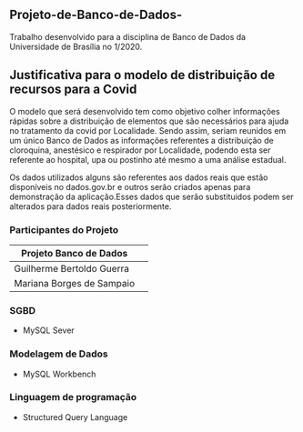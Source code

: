 ## Projeto-de-Banco-de-Dados-

Trabalho desenvolvido para a disciplina de Banco de Dados da Universidade de Brasília no 1/2020.

## Justificativa para o modelo de  distribuição de recursos para a Covid

O modelo que será desenvolvido tem como objetivo colher informações rápidas sobre a distribuição de elementos que são necessários para ajuda no tratamento da covid por Localidade. Sendo assim, seriam reunidos em um único Banco de Dados as informações referentes a distribuição de cloroquina, anestésico e  respirador por Localidade, podendo esta ser referente ao hospital, upa ou postinho até mesmo a uma análise estadual.

Os dados utilizados alguns são referentes aos dados reais que estão disponíveis no dados.gov.br e outros serão criados apenas para demonstração da aplicação.Esses dados que serão substituidos podem ser alterados para dados reais posteriormente.

### Participantes do Projeto 

|Projeto Banco de Dados|  |
|--|--|
| Guilherme Bertoldo Guerra|  |
| Mariana Borges de Sampaio|  |


### SGBD 

- MySQL Sever 
### Modelagem de Dados

- MySQL Workbench
### Linguagem de programação

- Structured Query Language
